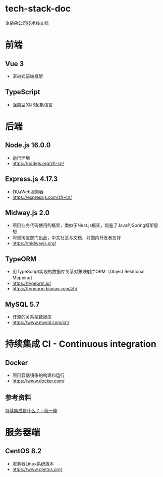 # tech-stack-doc
企朵朵公司技术栈文档

# 前端
## Vue 3
  - 渐进式前端框架

## TypeScript
  - 强类型的JS超集语言

# 后端
## Node.js 16.0.0
  - 运行环境
  - https://nodejs.org/zh-cn/

## Express.js 4.17.3
  - 作为Web服务器
  - https://expressjs.com/zh-cn/

## Midway.js 2.0
  - 项目业务代码使用的框架，类似于Nest.js框架，借鉴了Java的Spring框架思想
  - 阿里淘宝部门出品，中文社区与文档，对国内开发者友好
  - https://midwayjs.org/

## TypeORM
  - 用TypeScript实现的数据库关系对象映射库ORM（Object Relational Mapping）
  - https://typeorm.io/
  - https://typeorm.biunav.com/zh/

## MySQL 5.7
  - 开源的关系型数据库
  - https://www.mysql.com/cn/

# 持续集成 CI - Continuous integration
## Docker
  - 项目容器镜像的构建和运行
  - https://www.docker.com/

## 参考资料
[持续集成是什么？ - 阮一峰](https://www.ruanyifeng.com/blog/2015/09/continuous-integration.html)

# 服务器端
## CentOS 8.2
  - 服务器Linux系统版本
  - https://www.centos.org/

